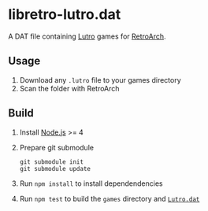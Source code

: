 # libretro-lutro.dat

A DAT file containing [Lutro](https://github.com/libretro/libretro-lutro) games for [RetroArch](http://www.libretro.com/).

## Usage

1. Download any `.lutro` file to your games directory
2. Scan the folder with RetroArch

## Build

1. Install [Node.js](https://nodejs.org/en/) >= 4

2. Prepare git submodule
    ```
    git submodule init
    git submodule update
    ```

2. Run `npm install` to install dependendencies

3. Run `npm test` to build the `games` directory and [`Lutro.dat`](Lutro.dat)
